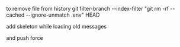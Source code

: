 to remove file from history
git filter-branch --index-filter "git rm -rf --cached --ignore-unmatch .env" HEAD

add skeleton while loading old messages

and push force 
